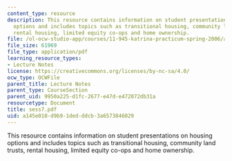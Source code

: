```yaml
---
content_type: resource
description: This resource contains information on student presentations on housing
  options and includes topics such as transitional housing, community land trusts,
  rental housing, limited equity co-ops and home ownership.
file: /ol-ocw-studio-app/courses/11-945-katrina-practicum-spring-2006/a145e010d9b91dedddcb3a6573846029_sess7.pdf
file_size: 61969
file_type: application/pdf
learning_resource_types:
- Lecture Notes
license: https://creativecommons.org/licenses/by-nc-sa/4.0/
ocw_type: OCWFile
parent_title: Lecture Notes
parent_type: CourseSection
parent_uid: 9950a225-d1fc-2677-e47d-e472072db31a
resourcetype: Document
title: sess7.pdf
uid: a145e010-d9b9-1ded-ddcb-3a6573846029
---
```

This resource contains information on student presentations on housing options and includes topics such as transitional housing, community land trusts, rental housing, limited equity co-ops and home ownership.